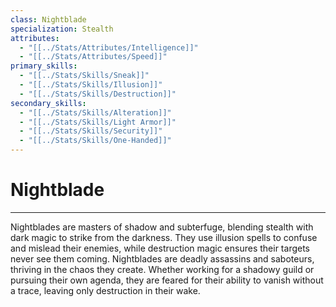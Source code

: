 ```yaml
---
class: Nightblade
specialization: Stealth
attributes:
  - "[[../Stats/Attributes/Intelligence]]"
  - "[[../Stats/Attributes/Speed]]"
primary_skills:
  - "[[../Stats/Skills/Sneak]]"
  - "[[../Stats/Skills/Illusion]]"
  - "[[../Stats/Skills/Destruction]]"
secondary_skills:
  - "[[../Stats/Skills/Alteration]]"
  - "[[../Stats/Skills/Light Armor]]"
  - "[[../Stats/Skills/Security]]"
  - "[[../Stats/Skills/One-Handed]]"
---
```

# **Nightblade**
---
Nightblades are masters of shadow and subterfuge, blending stealth with dark magic to strike from the darkness. They use illusion spells to confuse and mislead their enemies, while destruction magic ensures their targets never see them coming. Nightblades are deadly assassins and saboteurs, thriving in the chaos they create. Whether working for a shadowy guild or pursuing their own agenda, they are feared for their ability to vanish without a trace, leaving only destruction in their wake.